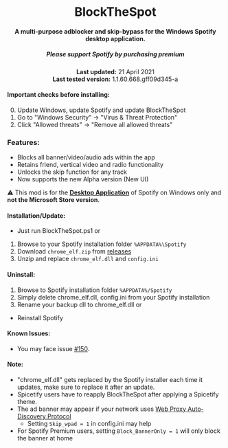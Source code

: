 <center>
    <h1 align="center">BlockTheSpot</h1>
    <h4 align="center">A multi-purpose adblocker and skip-bypass for the <strong>Windows</strong> Spotify desktop application.</h4>
    <h5 align="center">Please support Spotify by purchasing premium</h5>
    <p align="center">
        <strong>Last updated:</strong> 21 April 2021<br>
        <strong>Last tested version:</strong> 1.1.60.668.gff09d345-a
    </p>
</center>

#### Important checks before installing:
0. Update Windows, update Spotify and update BlockTheSpot
1. Go to "Windows Security" -> "Virus & Threat Protection"
2. Click "Allowed threats" -> "Remove all allowed threats"

### Features:
- Blocks all banner/video/audio ads within the app
- Retains friend, vertical video and radio functionality
- Unlocks the skip function for any track
- Now supports the new Alpha version (New UI)

:warning: This mod is for the [**Desktop Application**](https://www.spotify.com/download/windows/) of Spotify on Windows only and **not the Microsoft Store version**.

#### Installation/Update:
- Just run BlockTheSpot.ps1
  or
1. Browse to your Spotify installation folder `%APPDATA%\Spotify`
2. Download `chrome_elf.zip` from [releases](https://github.com/mrpond/BlockTheSpot/releases)
3. Unzip and replace `chrome_elf.dll` and `config.ini`

#### Uninstall:

<!--- Just run UninstallBlockTheSpot.ps1
  or -->
1. Browse to Spotify installation folder `%APPDATA%/Spotify`
2. Simply delete chrome_elf.dll, config.ini from your Spotify installation
3. Rename your backup dll to chrome_elf.dll
  or
- Reinstall Spotify

#### Known Issues:

- You may face issue [#150](https://github.com/mrpond/BlockTheSpot/issues/150).

#### Note:

- "chrome_elf.dll" gets replaced by the Spotify installer each time it updates, make sure to replace it after an update.
- Spicetify users have to reapply BlockTheSpot after applying a Spicetify theme.
- The ad banner may appear if your network uses [Web Proxy Auto-Discovery Protocol](https://en.wikipedia.org/wiki/Web_Proxy_Auto-Discovery_Protocol)
  - Setting `Skip_wpad = 1` in config.ini may help
- For Spotify Premium users, setting `Block_BannerOnly = 1` will only block the banner at home
